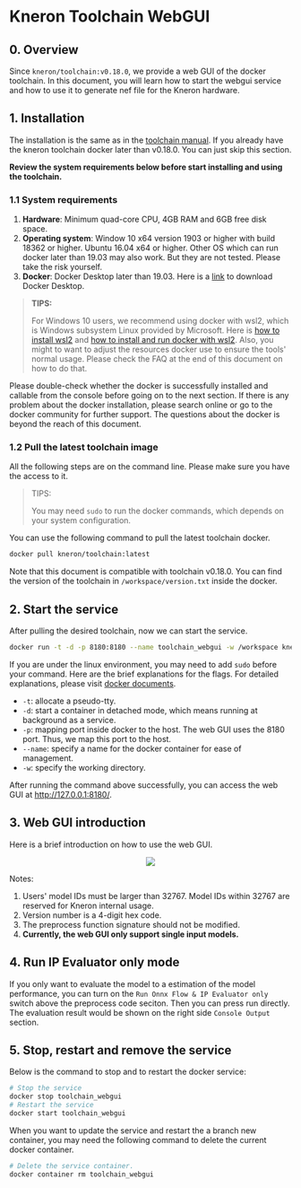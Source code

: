 # Kneron Toolchain WebGUI

## 0. Overview

Since `kneron/toolchain:v0.18.0`, we provide a web GUI of the docker toolchain. In this document, you will learn
how to start the webgui service and how to use it to generate nef file for the Kneron hardware.

## 1. Installation

The installation is the same as in the [toolchain manual](http://doc.kneron.com/docs/#toolchain/manual/).
If you already have the kneron toolchain docker later than v0.18.0. You can just skip this section.

**Review the system requirements below before start installing and using the toolchain.**

### 1.1 System requirements

1. **Hardware**: Minimum quad-core CPU, 4GB RAM and 6GB free disk space.
2. **Operating system**: Window 10 x64 version 1903 or higher with build 18362 or higher. Ubuntu 16.04 x64 or higher.
Other OS which can run docker later than 19.03 may also work. But they are not tested. Please take the risk yourself.
3. **Docker**: Docker Desktop later than 19.03. Here is a [link](https://www.docker.com/products/docker-desktop) to
download Docker Desktop.

> **TIPS:**
>
> For Windows 10 users, we recommend using docker with wsl2, which is Windows subsystem Linux provided by Microsoft.
> Here is [how to install wsl2](https://docs.microsoft.com/en-us/windows/wsl/install-win10) and
> [how to install and run docker with wsl2](https://docs.docker.com/docker-for-windows/wsl/). Also, you might to want to
> adjust the resources docker use to ensure the tools' normal usage. Please check the FAQ at the end of this document on
> how to do that.

Please double-check whether the docker is successfully installed and callable from the console before going on to the
next section. If there is any problem about the docker installation, please search online or go to the docker community
for further support. The questions about the docker is beyond the reach of this document.

### 1.2 Pull the latest toolchain image

All the following steps are on the command line. Please make sure you have the access to it.

> TIPS:
>
> You may need `sudo` to run the docker commands, which depends on your system configuration.


You can use the following command to pull the latest toolchain docker.

```bash
docker pull kneron/toolchain:latest
```

Note that this document is compatible with toolchain v0.18.0. You can find the version of the toolchain in
`/workspace/version.txt` inside the docker.

## 2. Start the service

After pulling the desired toolchain, now we can start the service.

```bash
docker run -t -d -p 8180:8180 --name toolchain_webgui -w /workspace kneron/toolchain:latest /workspace/webgui/runWebGUI.sh
```

If you are under the linux environment, you may need to add `sudo` before your command. Here are the brief explanations
for the flags. For detailed explanations, please visit [docker documents](https://docs.docker.com/engine/reference/run/).

* `-t`: allocate a pseudo-tty.
* `-d`: start a container in detached mode, which means running at background as a service.
* `-p`: mapping port inside docker to the host. The web GUI uses the 8180 port. Thus, we map this port to the host.
* `--name`: specify a name for the docker container for ease of management.
* `-w`: specify the working directory.

After running the command above successfully, you can access the web GUI at <http://127.0.0.1:8180/>.

## 3. Web GUI introduction

Here is a brief introduction on how to use the web GUI.

<div align="center">
<img src="../imgs/webgui/webgui_0.png">
</div>

Notes:

1. Users' model IDs must be larger than 32767. Model IDs within 32767 are reserved for Kneron internal usage.
2. Version number is a 4-digit hex code.
3. The preprocess function signature should not be modified.
4. **Currently, the web GUI only support single input models.**

## 4. Run IP Evaluator only mode

If you only want to evaluate the model to a estimation of the model performance,
you can turn on the `Run Onnx Flow & IP Evaluator only` switch above the preprocess code seciton.
Then you can press run directly. The evaluation result would be shown on the right side `Console Output` section.

## 5. Stop, restart and remove the service

Below is the command to stop and to restart the docker service:

```bash
# Stop the service
docker stop toolchain_webgui
# Restart the service
docker start toolchain_webgui
```

When you want to update the service and restart the a branch new container, you may need the following command to delete
the current docker container.

```bash
# Delete the service container.
docker container rm toolchain_webgui
```
